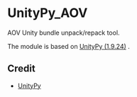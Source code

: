 # UnityPy_AOV

AOV Unity bundle unpack/repack tool.

The module is based on [UnityPy (1.9.24)](https://github.com/K0lb3/UnityPy/commit/ba572869925b516ee5e332699d938b9b237ba84c)
.


## Credit

* [UnityPy](https://github.com/K0lb3/UnityPy)
